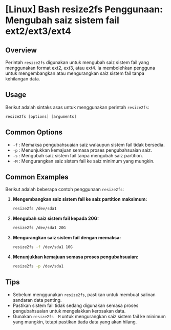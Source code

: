# [Linux] Bash resize2fs Penggunaan: Mengubah saiz sistem fail ext2/ext3/ext4

## Overview
Perintah `resize2fs` digunakan untuk mengubah saiz sistem fail yang menggunakan format ext2, ext3, atau ext4. Ia membolehkan pengguna untuk mengembangkan atau mengurangkan saiz sistem fail tanpa kehilangan data.

## Usage
Berikut adalah sintaks asas untuk menggunakan perintah `resize2fs`:

```
resize2fs [options] [arguments]
```

## Common Options
- `-f` : Memaksa pengubahsuaian saiz walaupun sistem fail tidak bersedia.
- `-p` : Menunjukkan kemajuan semasa proses pengubahsuaian saiz.
- `-s` : Mengubah saiz sistem fail tanpa mengubah saiz partition.
- `-M` : Mengurangkan saiz sistem fail ke saiz minimum yang mungkin.

## Common Examples
Berikut adalah beberapa contoh penggunaan `resize2fs`:

1. **Mengembangkan saiz sistem fail ke saiz partition maksimum:**
   ```bash
   resize2fs /dev/sda1
   ```

2. **Mengubah saiz sistem fail kepada 20G:**
   ```bash
   resize2fs /dev/sda1 20G
   ```

3. **Mengurangkan saiz sistem fail dengan memaksa:**
   ```bash
   resize2fs -f /dev/sda1 10G
   ```

4. **Menunjukkan kemajuan semasa proses pengubahsuaian:**
   ```bash
   resize2fs -p /dev/sda1
   ```

## Tips
- Sebelum menggunakan `resize2fs`, pastikan untuk membuat salinan sandaran data penting.
- Pastikan sistem fail tidak sedang digunakan semasa proses pengubahsuaian untuk mengelakkan kerosakan data.
- Gunakan `resize2fs -M` untuk mengurangkan saiz sistem fail ke minimum yang mungkin, tetapi pastikan tiada data yang akan hilang.